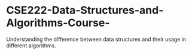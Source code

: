 # CSE222-Data-Structures-and-Algorithms-Course-
Understanding the difference between data structures and their usage in different algorithms.

